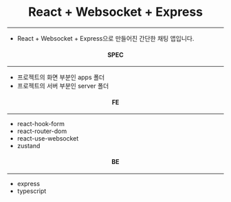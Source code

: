 <h1 align="center">React + Websocket + Express</h1>
<hr/>

<ul>
  <li>React + Websocket + Express으로 만들어진 간단한 채팅 앱입니다.</li>

</ul>

<h4 align="center">SPEC</h4>
<hr/>
<ul>
  <li>프로젝트의 화면 부분인 apps 폴더</li>
  <li>프로젝트의 서버 부분인 server 폴더</li>
</ul>

<h4 align="center">FE</h4>
<hr/>
<ul>
  <li>react-hook-form</li>
  <li>react-router-dom</li>
  <li>react-use-websocket</li>
  <li>zustand</li>
</ul>

<h4 align="center">BE</h4>
<hr/>
<ul>
  <li>express</li>
  <li>typescript</li>
</ul>